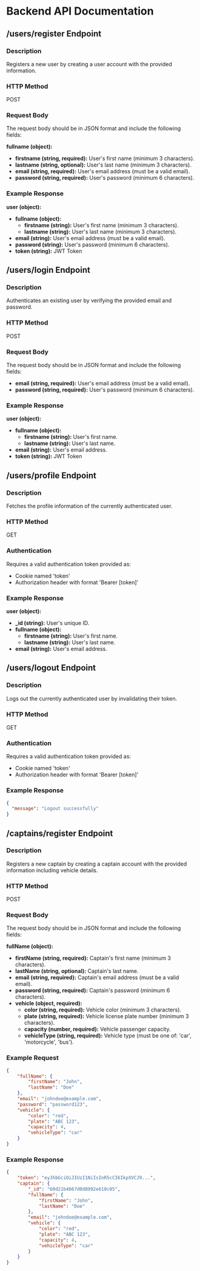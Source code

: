 # Backend API Documentation

## /users/register Endpoint

### Description
Registers a new user by creating a user account with the provided information.

### HTTP Method
POST

### Request Body
The request body should be in JSON format and include the following fields:

**fullname (object):**
- **firstname (string, required):** User's first name (minimum 3 characters).
- **lastname (string, optional):** User's last name (minimum 3 characters).
- **email (string, required):** User's email address (must be a valid email).
- **password (string, required):** User's password (minimum 6 characters).

### Example Response
**user (object):**
- **fullname (object):**
  - **firstname (string):** User's first name (minimum 3 characters).
  - **lastname (string):** User's last name (minimum 3 characters).
- **email (string):** User's email address (must be a valid email).
- **password (string):** User's password (minimum 6 characters).
- **token (string):** JWT Token


## /users/login Endpoint

### Description
Authenticates an existing user by verifying the provided email and password.

### HTTP Method
POST

### Request Body
The request body should be in JSON format and include the following fields:

- **email (string, required):** User's email address (must be a valid email).
- **password (string, required):** User's password (minimum 6 characters).

### Example Response
**user (object):**
- **fullname (object):**
  - **firstname (string):** User's first name.
  - **lastname (string):** User's last name.
- **email (string):** User's email address.
- **token (string):** JWT Token

## /users/profile Endpoint

### Description
Fetches the profile information of the currently authenticated user.

### HTTP Method
GET

### Authentication
Requires a valid authentication token provided as:
- Cookie named 'token'
- Authorization header with format 'Bearer [token]'

### Example Response
**user (object):**
- **_id (string):** User's unique ID.
- **fullname (object):**
  - **firstname (string):** User's first name.
  - **lastname (string):** User's last name.
- **email (string):** User's email address.

## /users/logout Endpoint

### Description
Logs out the currently authenticated user by invalidating their token.

### HTTP Method
GET

### Authentication
Requires a valid authentication token provided as:
- Cookie named 'token'
- Authorization header with format 'Bearer [token]'

### Example Response
```json
{
  "message": "Logout successfully"
}
```


## /captains/register Endpoint

### Description
Registers a new captain by creating a captain account with the provided information including vehicle details.

### HTTP Method
POST

### Request Body
The request body should be in JSON format and include the following fields:

**fullName (object):**
- **firstName (string, required):** Captain's first name (minimum 3 characters).
- **lastName (string, optional):** Captain's last name.
- **email (string, required):** Captain's email address (must be a valid email).
- **password (string, required):** Captain's password (minimum 6 characters).
- **vehicle (object, required):**
  - **color (string, required):** Vehicle color (minimum 3 characters).
  - **plate (string, required):** Vehicle license plate number (minimum 3 characters).
  - **capacity (number, required):** Vehicle passenger capacity.
  - **vehicleType (string, required):** Vehicle type (must be one of: 'car', 'motorcycle', 'bus').

### Example Request
```json
{
    "fullName": {
        "firstName": "John",
        "lastName": "Doe"
    },
    "email": "johndoe@example.com",
    "password": "password123",
    "vehicle": {
        "color": "red",
        "plate": "ABC 123",
        "capacity": 4,
        "vehicleType": "car"
    }
}
```

### Example Response
```json
{
    "token": "eyJhbGciOiJIUzI1NiIsInR5cCI6IkpXVCJ9...",
    "captain": {
        "_id": "60d21b4667d0d8992e610c85",
        "fullName": {
            "firstName": "John",
            "lastName": "Doe"
        },
        "email": "johndoe@example.com",
        "vehicle": {
            "color": "red",
            "plate": "ABC 123",
            "capacity": 4,
            "vehicleType": "car"
        }
    }
}
```